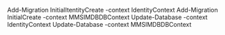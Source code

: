 ﻿Add-Migration InitialItentityCreate -context IdentityContext
Add-Migration InitialCreate -context MMSIMDBDBContext
Update-Database -context IdentityContext
Update-Database -context MMSIMDBDBContext